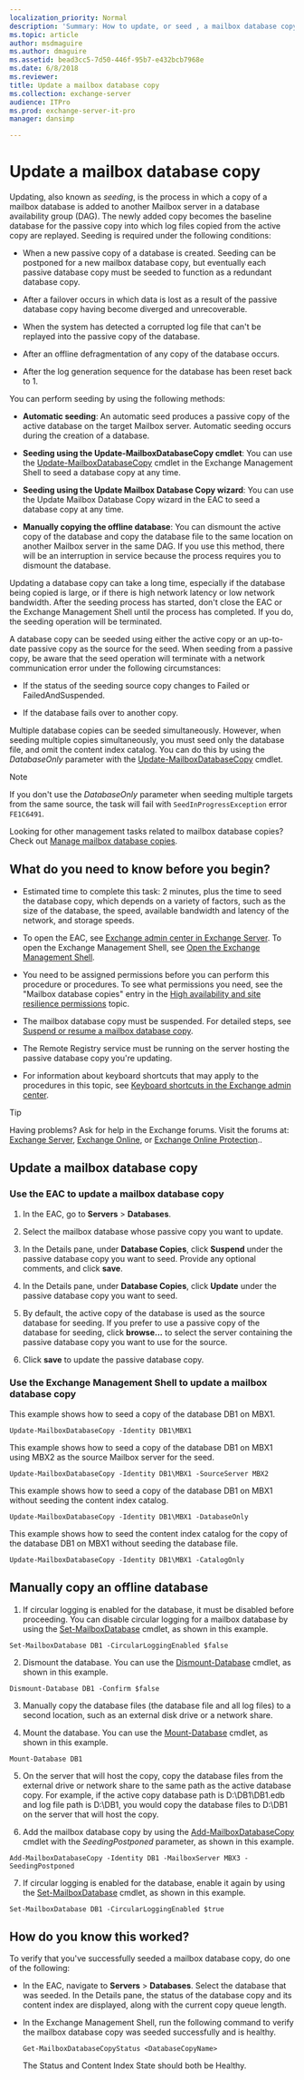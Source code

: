 ```yaml
---
localization_priority: Normal
description: 'Summary: How to update, or seed , a mailbox database copy in Exchange Server 2016 or Exchange Server 2019.'
ms.topic: article
author: msdmaguire
ms.author: dmaguire
ms.assetid: bead3cc5-7d50-446f-95b7-e432bcb7968e
ms.date: 6/8/2018
ms.reviewer: 
title: Update a mailbox database copy
ms.collection: exchange-server
audience: ITPro
ms.prod: exchange-server-it-pro
manager: dansimp

---
```


# Update a mailbox database copy

Updating, also known as *seeding*, is the process in which a copy of a mailbox database is added to another Mailbox server in a database availability group (DAG). The newly added copy becomes the baseline database for the passive copy into which log files copied from the active copy are replayed. Seeding is required under the following conditions:

- When a new passive copy of a database is created. Seeding can be postponed for a new mailbox database copy, but eventually each passive database copy must be seeded to function as a redundant database copy.

- After a failover occurs in which data is lost as a result of the passive database copy having become diverged and unrecoverable.

- When the system has detected a corrupted log file that can't be replayed into the passive copy of the database.

- After an offline defragmentation of any copy of the database occurs.

- After the log generation sequence for the database has been reset back to 1.

You can perform seeding by using the following methods:

- **Automatic seeding**: An automatic seed produces a passive copy of the active database on the target Mailbox server. Automatic seeding occurs during the creation of a database.

- **Seeding using the Update-MailboxDatabaseCopy cmdlet**: You can use the [Update-MailboxDatabaseCopy](http://technet.microsoft.com/library/37ebb66a-382e-4fd9-81f8-795f776a87b1.aspx) cmdlet in the Exchange Management Shell to seed a database copy at any time.

- **Seeding using the Update Mailbox Database Copy wizard**: You can use the Update Mailbox Database Copy wizard in the EAC to seed a database copy at any time.

- **Manually copying the offline database**: You can dismount the active copy of the database and copy the database file to the same location on another Mailbox server in the same DAG. If you use this method, there will be an interruption in service because the process requires you to dismount the database.

Updating a database copy can take a long time, especially if the database being copied is large, or if there is high network latency or low network bandwidth. After the seeding process has started, don't close the EAC or the Exchange Management Shell until the process has completed. If you do, the seeding operation will be terminated.

A database copy can be seeded using either the active copy or an up-to-date passive copy as the source for the seed. When seeding from a passive copy, be aware that the seed operation will terminate with a network communication error under the following circumstances:

- If the status of the seeding source copy changes to Failed or FailedAndSuspended.

- If the database fails over to another copy.

Multiple database copies can be seeded simultaneously. However, when seeding multiple copies simultaneously, you must seed only the database file, and omit the content index catalog. You can do this by using the _DatabaseOnly_ parameter with the [Update-MailboxDatabaseCopy](http://technet.microsoft.com/library/37ebb66a-382e-4fd9-81f8-795f776a87b1.aspx) cmdlet.

> [!NOTE]
> If you don't use the _DatabaseOnly_ parameter when seeding multiple targets from the same source, the task will fail with `SeedInProgressException` error `FE1C6491`.

Looking for other management tasks related to mailbox database copies? Check out [Manage mailbox database copies](manage-database-copies.md).

## What do you need to know before you begin?

- Estimated time to complete this task: 2 minutes, plus the time to seed the database copy, which depends on a variety of factors, such as the size of the database, the speed, available bandwidth and latency of the network, and storage speeds.

- To open the EAC, see [Exchange admin center in Exchange Server](../../architecture/client-access/exchange-admin-center.md). To open the Exchange Management Shell, see [Open the Exchange Management Shell](http://technet.microsoft.com/library/63976059-25f8-4b4f-b597-633e78b803c0.aspx).

- You need to be assigned permissions before you can perform this procedure or procedures. To see what permissions you need, see the "Mailbox database copies" entry in the [High availability and site resilience permissions](../../permissions/feature-permissions/ha-permissions.md) topic.

- The mailbox database copy must be suspended. For detailed steps, see [Suspend or resume a mailbox database copy](suspend-resume-db-copies.md).

- The Remote Registry service must be running on the server hosting the passive database copy you're updating.

- For information about keyboard shortcuts that may apply to the procedures in this topic, see [Keyboard shortcuts in the Exchange admin center](../../about-documentation/exchange-admin-center-keyboard-shortcuts.md).

> [!TIP]
> Having problems? Ask for help in the Exchange forums. Visit the forums at: [Exchange Server](https://go.microsoft.com/fwlink/p/?linkId=60612), [Exchange Online](https://go.microsoft.com/fwlink/p/?linkId=267542), or [Exchange Online Protection](https://go.microsoft.com/fwlink/p/?linkId=285351)..

## Update a mailbox database copy

### Use the EAC to update a mailbox database copy
<a name="UseEMC"> </a>

1. In the EAC, go to **Servers** \> **Databases**.

2. Select the mailbox database whose passive copy you want to update.

3. In the Details pane, under **Database Copies**, click **Suspend** under the passive database copy you want to seed. Provide any optional comments, and click **save**.

4. In the Details pane, under **Database Copies**, click **Update** under the passive database copy you want to seed.

5. By default, the active copy of the database is used as the source database for seeding. If you prefer to use a passive copy of the database for seeding, click **browse...** to select the server containing the passive database copy you want to use for the source.

6. Click **save** to update the passive database copy.

### Use the Exchange Management Shell to update a mailbox database copy
<a name="UseShell"> </a>

This example shows how to seed a copy of the database DB1 on MBX1.

```
Update-MailboxDatabaseCopy -Identity DB1\MBX1
```

This example shows how to seed a copy of the database DB1 on MBX1 using MBX2 as the source Mailbox server for the seed.

```
Update-MailboxDatabaseCopy -Identity DB1\MBX1 -SourceServer MBX2
```

This example shows how to seed a copy of the database DB1 on MBX1 without seeding the content index catalog.

```
Update-MailboxDatabaseCopy -Identity DB1\MBX1 -DatabaseOnly
```

This example shows how to seed the content index catalog for the copy of the database DB1 on MBX1 without seeding the database file.

```
Update-MailboxDatabaseCopy -Identity DB1\MBX1 -CatalogOnly
```

## Manually copy an offline database
<a name="Offline"> </a>

1. If circular logging is enabled for the database, it must be disabled before proceeding. You can disable circular logging for a mailbox database by using the [Set-MailboxDatabase](http://technet.microsoft.com/library/a01edc66-bc10-4f65-9df4-432cb9e88f58.aspx) cmdlet, as shown in this example.

  ```
  Set-MailboxDatabase DB1 -CircularLoggingEnabled $false
  ```

2. Dismount the database. You can use the [Dismount-Database](http://technet.microsoft.com/library/e261955b-a9f0-4d87-bf56-f9e67ea5ba3f.aspx) cmdlet, as shown in this example.

  ```
  Dismount-Database DB1 -Confirm $false
  ```

3. Manually copy the database files (the database file and all log files) to a second location, such as an external disk drive or a network share.

4. Mount the database. You can use the [Mount-Database](http://technet.microsoft.com/library/76a57f6a-a6c6-4c65-abf8-190522d47037.aspx) cmdlet, as shown in this example.

  ```
  Mount-Database DB1
  ```

5. On the server that will host the copy, copy the database files from the external drive or network share to the same path as the active database copy. For example, if the active copy database path is D:\DB1\DB1.edb and log file path is D:\DB1, you would copy the database files to D:\DB1 on the server that will host the copy.

6. Add the mailbox database copy by using the [Add-MailboxDatabaseCopy](http://technet.microsoft.com/library/84198fa9-ac8e-44ea-bd7b-64fe1e83e709.aspx) cmdlet with the _SeedingPostponed_ parameter, as shown in this example.

  ```
  Add-MailboxDatabaseCopy -Identity DB1 -MailboxServer MBX3 -SeedingPostponed
  ```

7. If circular logging is enabled for the database, enable it again by using the [Set-MailboxDatabase](http://technet.microsoft.com/library/a01edc66-bc10-4f65-9df4-432cb9e88f58.aspx) cmdlet, as shown in this example.

  ```
  Set-MailboxDatabase DB1 -CircularLoggingEnabled $true
  ```

## How do you know this worked?
<a name="Offline"> </a>

To verify that you've successfully seeded a mailbox database copy, do one of the following:

- In the EAC, navigate to **Servers** \> **Databases**. Select the database that was seeded. In the Details pane, the status of the database copy and its content index are displayed, along with the current copy queue length.

- In the Exchange Management Shell, run the following command to verify the mailbox database copy was seeded successfully and is healthy.

  ```
  Get-MailboxDatabaseCopyStatus <DatabaseCopyName>
  ```

    The Status and Content Index State should both be Healthy.
